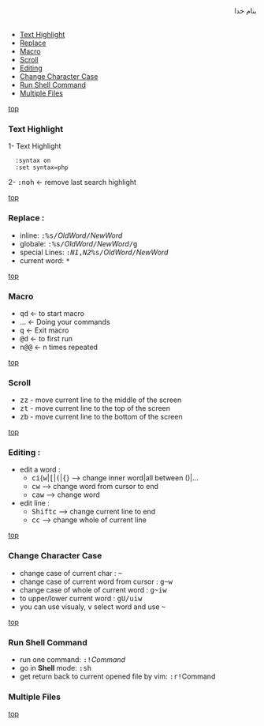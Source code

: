 <div dir="rtl">بنام خدا</div><br/>

- [Text Highlight](#text-highlight)
- [Replace](#replace)
- [Macro](#macro)
- [Scroll](#scroll)
- [Editing](#editing)
- [Change Character Case](#change-character-case)
- [Run Shell Command](#run-shell-command)
- [Multiple Files](#multiple-files)

[top](#top)
### Text Highlight
1- Text Highlight
```vim
  :syntax on
  :set syntax=php
```
2- <kbd>:</kbd><kbd>n</kbd><kbd>o</kbd><kbd>h</kbd> <- remove last search highlight


[top](#top)
### Replace : 
  - inline: <kbd>:</kbd><kbd>%</kbd><kbd>s</kbd><kbd>/</kbd>_OldWord_<kbd>/</kbd>_NewWord_
  - globale: <kbd>:</kbd><kbd>%</kbd><kbd>s</kbd><kbd>/</kbd>_OldWord_<kbd>/</kbd>_NewWord_<kbd>/</kbd><kbd>g</kbd>
  - special Lines: <kbd>:</kbd><kbd>_N1_</kbd><kbd>,</kbd><kbd>_N2_</kbd><kbd>%</kbd><kbd>s</kbd><kbd>/</kbd>_OldWord_<kbd>/</kbd>_NewWord_
  - current word: <kbd>*</kbd>

[top](#top)
### Macro
  - <kbd>qd</kbd>   <- to start macro
  - ...  <- Doing your commands
  - <kbd>q</kbd>    <- Exit macro
  - <kbd>@</kbd><kbd>d</kbd>   <- to first run
  - <kbd>n</kbd><kbd>@</kbd><kbd>@</kbd>  <- n times repeated

[top](#top)
### Scroll
  - <kbd>z</kbd><kbd>z</kbd> - move current line to the middle of the screen 
  - <kbd>z</kbd><kbd>t</kbd> - move current line to the top of the screen 
  - <kbd>z</kbd><kbd>b</kbd> - move current line to the bottom of the screen

[top](#top)
### Editing :
  - edit a word : 
    - <kbd>c</kbd><kbd>i</kbd>\{<kbd>w</kbd>|<kbd>[</kbd>|<kbd>(</kbd>|<kbd>{</kbd>} --> change inner word|all between ()|...
    - <kbd>c</kbd><kbd>w</kbd> --> change word from cursor to end
    - <kbd>c</kbd><kbd>a</kbd><kbd>w</kbd> --> change word
  - edit line :
    - <kbd>Shift</kbd><kbd>c</kbd> --> change current line to end
    - <kbd>c</kbd><kbd>c</kbd> --> change whole of current line

[top](#top)
### Change Character Case
  - change case of current char : <kbd>~</kbd>
  - change case of current word from cursor : <kbd>g</kbd><kbd>~</kbd><kbd>w</kbd>
  - change case of whole of current word : <kbd>g</kbd><kbd>~</kbd><kbd>i</kbd><kbd>w</kbd>
  - to upper/lower current word : <kbd>g</kbd><kbd>U/u</kbd><kbd>i</kbd><kbd>w</kbd>
  - you can use visualy, <kbd>v</kbd> select word and use <kbd>~</kbd>

[top](#top)
### Run Shell Command
- run one command: <kbd>:</kbd><kbd>!</kbd>_Command_
- go in __Shell__ mode: <kbd>:</kbd><kbd>s</kbd><kbd>h</kbd>
- get return back to current opened file by vim: <kbd>:</kbd><kbd>r</kbd><kbd>!</kbd>Command
  
### Multiple Files


[top](#top)


